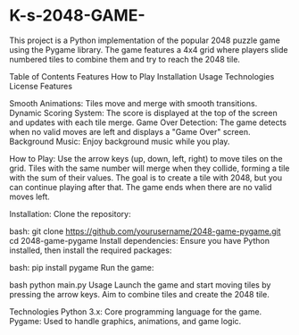 # K-s-2048-GAME-
This project is a Python implementation of the popular 2048 puzzle game using the Pygame library. The game features a 4x4 grid where players slide numbered tiles to combine them and try to reach the 2048 tile.

Table of Contents
Features
How to Play
Installation
Usage
Technologies
License
Features


Smooth Animations: Tiles move and merge with smooth transitions.
Dynamic Scoring System: The score is displayed at the top of the screen and updates with each tile merge.
Game Over Detection: The game detects when no valid moves are left and displays a "Game Over" screen.
Background Music: Enjoy background music while you play.

How to Play:
Use the arrow keys (up, down, left, right) to move tiles on the grid.
Tiles with the same number will merge when they collide, forming a tile with the sum of their values.
The goal is to create a tile with 2048, but you can continue playing after that.
The game ends when there are no valid moves left.

Installation:
  Clone the repository:

  bash:
    git clone https://github.com/yourusername/2048-game-pygame.git
    cd 2048-game-pygame
Install dependencies: Ensure you have Python installed, then install the required packages:

  bash:
    pip install pygame
    Run the game:

bash
python main.py
Usage
Launch the game and start moving tiles by pressing the arrow keys.
Aim to combine tiles and create the 2048 tile.


Technologies
Python 3.x: Core programming language for the game.
Pygame: Used to handle graphics, animations, and game logic.


